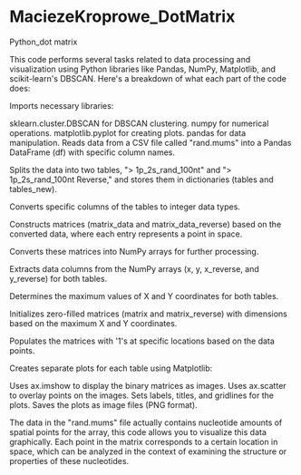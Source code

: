 # MaciezeKroprowe_DotMatrix
Python_dot matrix

This code performs several tasks related to data processing and visualization using Python libraries like Pandas, NumPy, Matplotlib, and scikit-learn's DBSCAN. Here's a breakdown of what each part of the code does:

Imports necessary libraries:

sklearn.cluster.DBSCAN for DBSCAN clustering.
numpy for numerical operations.
matplotlib.pyplot for creating plots.
pandas for data manipulation.
Reads data from a CSV file called "rand.mums" into a Pandas DataFrame (df) with specific column names.

Splits the data into two tables, "> 1p_2s_rand_100nt" and "> 1p_2s_rand_100nt Reverse," and stores them in dictionaries (tables and tables_new).

Converts specific columns of the tables to integer data types.

Constructs matrices (matrix_data and matrix_data_reverse) based on the converted data, where each entry represents a point in space.

Converts these matrices into NumPy arrays for further processing.

Extracts data columns from the NumPy arrays (x, y, x_reverse, and y_reverse) for both tables.

Determines the maximum values of X and Y coordinates for both tables.

Initializes zero-filled matrices (matrix and matrix_reverse) with dimensions based on the maximum X and Y coordinates.

Populates the matrices with '1's at specific locations based on the data points.

Creates separate plots for each table using Matplotlib:

Uses ax.imshow to display the binary matrices as images.
Uses ax.scatter to overlay points on the images.
Sets labels, titles, and gridlines for the plots.
Saves the plots as image files (PNG format).

The data in the "rand.mums" file actually contains nucleotide amounts of spatial points for the array, this code allows you to visualize this data graphically. Each point in the matrix corresponds to a certain location in space, which can be analyzed in the context of examining the structure or properties of these nucleotides.
